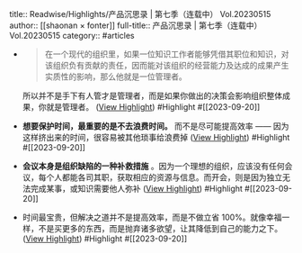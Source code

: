 title:: Readwise/Highlights/产品沉思录 | 第七季（连载中） Vol.20230515
author:: [[shaonan × fonter]]
full-title:: 产品沉思录 | 第七季（连载中） Vol.20230515
category:: #articles

- > 在一个现代的组织里，如果一位知识工作者能够凭借其职位和知识，对该组织负有贡献的责任，因而能对该组织的经营能力及达成的成果产生实质性的影响，那么他就是一位管理者。
  
  所以并不是手下有人管才是管理者，而是如果你做出的决策会影响组织整体成果，你就是管理者。 ([View Highlight](https://read.readwise.io/read/01har4j03fk7xyqy2h8acnsde3)) #Highlight #[[2023-09-20]]
- **想要保护时间，最重要的是不去浪费时间。** 而不是尽可能提高效率 —— 因为这样挤出来的时间，很容易被其他琐事给浪费掉 ([View Highlight](https://read.readwise.io/read/01har4jfxng7tsxezcp9zrym2w)) #Highlight #[[2023-09-20]]
- **会议本身是组织缺陷的一种补救措施** 。因为一个理想的组织，应该没有任何会议，每个人都能各司其职，获取相应的资源与信息。而开会，则是因为独立无法完成某事，或知识需要他人弥补 ([View Highlight](https://read.readwise.io/read/01har4kjwym5fxyj82xj2fd41e)) #Highlight #[[2023-09-20]]
- 时间最宝贵，但解决之道并不是提高效率，而是不做立省 100%。就像幸福一样，不是买更多的东西，而是抛弃诸多欲望，让其降低到自己的能力之下。 ([View Highlight](https://read.readwise.io/read/01har4m4vzefe9hnaxvyzha4sr)) #Highlight #[[2023-09-20]]